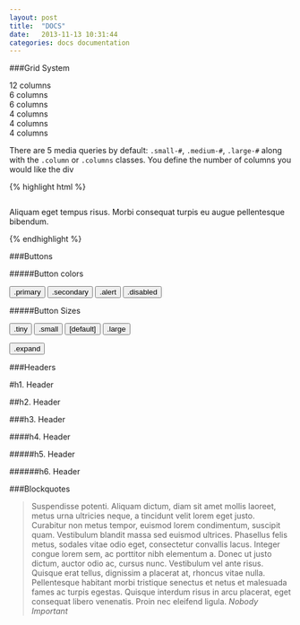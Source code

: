 ```yaml
---
layout: post
title:  "DOCS"
date:   2013-11-13 10:31:44
categories: docs documentation
---
```


###Grid System

<p>
  <div class="demo">
    <div class="row">
      <div class="small-12 medium-12 large-12 columns">
        12 columns
      </div>
    </div>
    <div class="row">
      <div class="small-12 medium-6 large-6 columns">
        6 columns
      </div>
      <div class="small-12 medium-6 large-6 columns">
        6 columns
      </div>
    </div>
    <div class="row">
      <div class="small-12 medium-4 large-4 columns">
        4 columns
      </div>
      <div class="small-12 medium-4 large-4 columns">
        4 columns
      </div>
      <div class="small-12 medium-4 large-4 columns">
        4 columns
      </div>
    </div>
  </div>
</p>

<p>There are 5 media queries by default: <code>.small-#</code>, <code>.medium-#</code>, <code>.large-#</code> along with the <code>.column</code> or <code>.columns</code> classes. You define the number of columns you would like the div 

<p>
{% highlight html %}
<div class="row">
  <div class="small-12 medium-8 large-6 columns">
    <p>Aliquam eget tempus risus. Morbi consequat turpis eu augue pellentesque bibendum.</p>
  </div>
</div>
{% endhighlight %}
</p>

###Buttons

#####Button colors

<button class="primary small">.primary</button>
<button class="secondary small">.secondary</button>
<button class="alert small">.alert</button>
<button class="disabled small">.disabled</button>

#####Button Sizes

<button class="primary tiny">.tiny</button>
<button class="primary small">.small</button>
<button class="primary">[default]</button>
<button class="primary large">.large</button>
<p><button class="primary expand large">.expand</button></p>

###Headers

#h1. Header

##h2. Header

###h3. Header

####h4. Header

#####h5. Header

######h6. Header

###Blockquotes

> Suspendisse potenti. Aliquam dictum, diam sit amet mollis laoreet, metus urna ultricies neque, a tincidunt velit lorem eget justo. Curabitur non metus tempor, euismod lorem condimentum, suscipit quam. Vestibulum blandit massa sed euismod ultrices. Phasellus felis metus, sodales vitae odio eget, consectetur convallis lacus. Integer congue lorem sem, ac porttitor nibh elementum a. Donec ut justo dictum, auctor odio ac, cursus nunc. Vestibulum vel ante risus. Quisque erat tellus, dignissim a placerat at, rhoncus vitae nulla. Pellentesque habitant morbi tristique senectus et netus et malesuada fames ac turpis egestas. Quisque interdum risus in arcu placerat, eget consequat libero venenatis. Proin nec eleifend ligula. <cite>Nobody Important</cite>